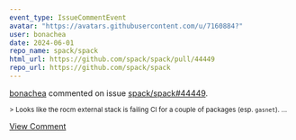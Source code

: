 ```yaml
---
event_type: IssueCommentEvent
avatar: "https://avatars.githubusercontent.com/u/7160884?"
user: bonachea
date: 2024-06-01
repo_name: spack/spack
html_url: https://github.com/spack/spack/pull/44449
repo_url: https://github.com/spack/spack
---
```


<a href='https://github.com/bonachea' target='_blank'>bonachea</a> commented on issue <a href='https://github.com/spack/spack/pull/44449' target='_blank'>spack/spack#44449</a>.

<small>> Looks like the rocm external stack is failing CI for a couple of packages (esp. `gasnet`)....</small>

<a href='https://github.com/spack/spack/pull/44449' target='_blank'>View Comment</a>